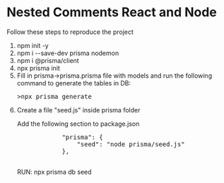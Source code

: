 <h1>Nested Comments React and Node</h1>
<p>Follow these steps to reproduce the project</p>
<ol>
    <li>npm init -y</li>
    <li>npm i --save-dev prisma nodemon</li>
    <li>npm i @prisma/client</li>
    <li>npx prisma init</li>
    <li>Fill in prisma->prisma.prisma file with models and run the following command to generate the tables in DB: <br>
        <pre>>npx prisma generate</pre>
    </li>
    <li>
        <p>Create a file "seed.js" inside prisma folder</p>
        <p>Add the following section to package.json</p>
        <pre>
            "prisma": {
                "seed": "node prisma/seed.js"
            },
        </pre>
        <p>RUN: npx prisma db seed</p>
    </li>
</ol>